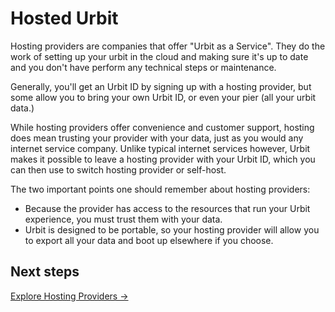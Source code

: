 # Hosted Urbit

Hosting providers are companies that offer "Urbit as a Service".  They do the work of setting up your urbit in the cloud and making sure it's up to date and you don't have perform any technical steps or maintenance.

Generally, you'll get an Urbit ID by signing up with a hosting provider, but some allow you to bring your own Urbit ID, or even your pier (all your urbit data.)

While hosting providers offer convenience and customer support, hosting does mean trusting your provider with your data, just as you would any internet service company. Unlike typical internet services however, Urbit makes it possible to leave a hosting provider with your Urbit ID, which you can then use to switch hosting provider or self-host. 

The two important points one should remember about hosting providers:

- Because the provider has access to the resources that run your Urbit experience, you must trust them with your data.
- Urbit is designed to be portable, so your hosting provider will allow you to export all your data and boot up elsewhere if you choose.

## Next steps

[Explore Hosting Providers -&gt;](hosting-providers.md)

